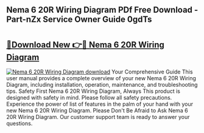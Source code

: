 ## Nema 6 20R Wiring Diagram PDf Free Download - Part-nZx Service Owner Guide 0gdTs

# <h2><a href="http://dfhowg.blite.top/?on=Nema+6+20R+Wiring+Diagram">🔗Download New 👉🔴 Nema 6 20R Wiring Diagram</a></h2>

[![Nema 6 20R Wiring Diagram download](https://i.imgur.com/lujVjoI.png)](http://dfhowg.blite.top/?on=Nema+6+20R+Wiring+Diagram)
Your Comprehensive Guide This user manual provides a complete overview of your new Nema 6 20R Wiring Diagram, including installation, operation, maintenance, and troubleshooting tips. Safety First Nema 6 20R Wiring Diagram, Always This product is designed with safety in mind. Please follow all safety precautions. Experience the power of list of features in the palm of your hand with your new Nema 6 20R Wiring Diagram. Please Don't Be Afraid to Ask Nema 6 20R Wiring Diagram. Our customer support team is ready to answer your questions.
